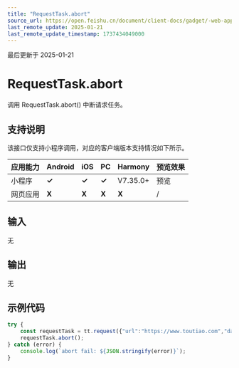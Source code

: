 ```yaml
---
title: "RequestTask.abort"
source_url: https://open.feishu.cn/document/client-docs/gadget/-web-app-api/network/initiating-request/requesttask/abort
last_remote_update: 2025-01-21
last_remote_update_timestamp: 1737434049000
---
```

最后更新于 2025-01-21

# RequestTask.abort

调用 RequestTask.abort() 中断请求任务。

## 支持说明

该接口仅支持小程序调用，对应的客户端版本支持情况如下所示。

应用能力 | Android | iOS | PC | Harmony | 预览效果
--- | --- | --- | --- | --- | ---
小程序 | **✓** | **✓** | **✓** | V7.35.0+ | 预览
网页应用 | **X** | **X** | **X** | **X** | /

## 输入
无

## 输出
无

## 示例代码

```js
try {
    const requestTask = tt.request({"url":"https://www.toutiao.com","data":{"noncestr":1637496519175},"header":{"content-type":"application/json"},"method":"GET","dataType":"json","responseType":"text"});
    requestTask.abort();
} catch (error) {
    console.log(`abort fail: ${JSON.stringify(error)}`);
}
```
